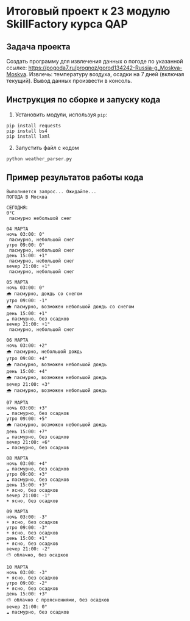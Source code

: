 # Итоговый проект к 23 модулю SkillFactory курса QAP

## Задача проекта
Создать программу для извлечения данных о погоде по указанной ссылке: <https://pogoda7.ru/prognoz/gorod134242-Russia-g_Moskva-Moskva>.
Извлечь: температуру воздуха, осадки на 7 дней (включая текущий).
Вывод данных произвести в консоль.

## Инструкция по сборке и запуску кода
1. Установить модули, используя `pip`: 
```
pip install requests
pip install bs4
pip install lxml
```
2. Запустить файл с кодом
```
python weather_parser.py
```

## Пример результатов работы кода
```
Выполняется запрос... Ожидайте...
ПОГОДА В Москва

СЕГОДНЯ:
0°C
 пасмурно небольшой снег 

04 МАРТА
ночь 03:00: 0°
 пасмурно, небольшой снег
утро 09:00: 0°
 пасмурно, небольшой снег
день 15:00: +1°
 пасмурно, небольшой снег
вечер 21:00: +1°
 пасмурно, небольшой снег

05 МАРТА
ночь 03:00: 0°
🌧️ пасмурно, дождь со снегом
утро 09:00: -1°
🌧️ пасмурно, возможен небольшой дождь со снегом
день 15:00: +1°
☁️ пасмурно, без осадков
вечер 21:00: +1°
 пасмурно, небольшой снег

06 МАРТА
ночь 03:00: +2°
🌧️ пасмурно, небольшой дождь
утро 09:00: +4°
🌧️ пасмурно, возможен небольшой дождь
день 15:00: +4°
🌧️ пасмурно, возможен небольшой дождь
вечер 21:00: +3°
🌧️ пасмурно, возможен небольшой дождь

07 МАРТА
ночь 03:00: +3°
☁️ пасмурно, без осадков
утро 09:00: +5°
🌧️ пасмурно, возможен небольшой дождь
день 15:00: +7°
☁️ пасмурно, без осадков
вечер 21:00: +6°
☁️ пасмурно, без осадков

08 МАРТА
ночь 03:00: +4°
☁️ пасмурно, без осадков
утро 09:00: +3°
☁️ пасмурно, без осадков
день 15:00: +3°
☀️ ясно, без осадков
вечер 21:00: -1°
☀️ ясно, без осадков

09 МАРТА
ночь 03:00: -3°
☀️ ясно, без осадков
утро 09:00: -3°
☀️ ясно, без осадков
день 15:00: +1°
☀️ ясно, без осадков
вечер 21:00: -2°
⛅ облачно, без осадков

10 МАРТА
ночь 03:00: -3°
☀️ ясно, без осадков
утро 09:00: -2°
☀️ ясно, без осадков
день 15:00: +3°
⛅ облачно с прояснениями, без осадков
вечер 21:00: 0°
☁️ пасмурно, без осадков
```


